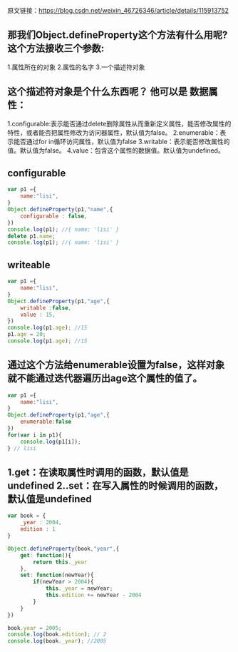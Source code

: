 


原文链接：https://blog.csdn.net/weixin_46726346/article/details/115913752


## 那我们Object.defineProperty这个方法有什么用呢? 这个方法接收三个参数:
1.属性所在的对象
2.属性的名字
3.一个描述符对象

## 这个描述符对象是个什么东西呢？ 他可以是 数据属性：

1.configurable:表示能否通过delete删除属性从而重新定义属性，能否修改属性的特性，或者能否把属性修改为访问器属性，默认值为false。
2.enumerable：表示能否通过for in循环访问属性，默认值为false
3.writable：表示能否修改属性的值。默认值为false。
4.value：包含这个属性的数据值。默认值为undefined。


## configurable
``` js
var p1 ={
    name:"lisi",
}
Object.defineProperty(p1,"name",{
    configurable : false,
})
console.log(p1); //{ name: 'lisi' }
delete p1.name;
console.log(p1); //{ name: 'lisi' }

```

## writeable
``` js
var p1 ={
    name:"lisi",
}
Object.defineProperty(p1,"age",{
    writable :false,
    value : 15,
})
console.log(p1.age); //15
p1.age = 20;
console.log(p1.age); //15

```

##  通过这个方法给enumerable设置为false，这样对象就不能通过迭代器遍历出age这个属性的值了。
``` js
var p1 ={
    name:"lisi",
}
Object.defineProperty(p1,"age",{
    enumerable:false
})
for(var i in p1){
    console.log(p1[i]);
} // lisi

```

## 1.get：在读取属性时调用的函数，默认值是undefined 2..set：在写入属性的时候调用的函数，默认值是undefined

``` js
var book = {
    _year : 2004,
    edition : 1
}

Object.defineProperty(book,"year",{
    get: function(){
        return this._year
    },
    set: function(newYear){
        if(newYear > 2004){
            this._year = newYear;
            this.edition += newYear - 2004
        }
    }
})

book.year = 2005;
console.log(book.edition); // 2
console.log(book._year); //2005

```


